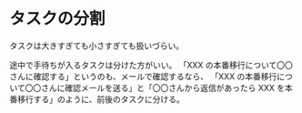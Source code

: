 # タスクの分割

タスクは大きすぎても小さすぎても扱いづらい。

途中で手待ちが入るタスクは分けた方がいい。
「XXX の本番移行について〇〇さんに確認する」というのも、メールで確認するなら、
「XXX の本番移行について〇〇さんに確認メールを送る」と「〇〇さんから返信があったら XXX を本番移行する」のように、前後のタスクに分ける。
